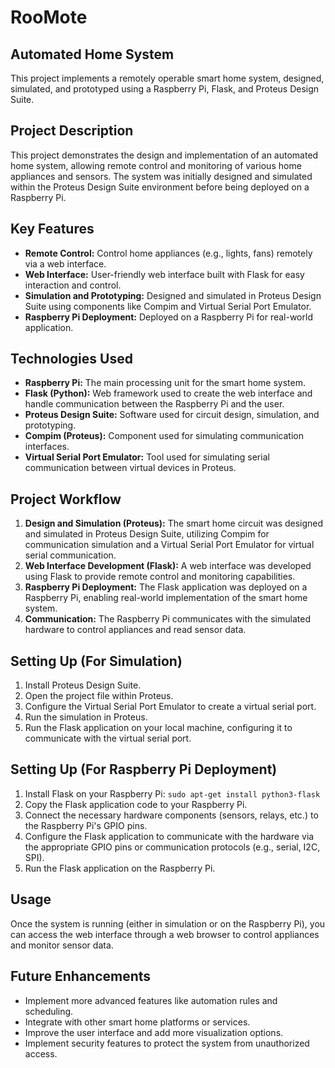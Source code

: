 # RooMote
## Automated Home System

This project implements a remotely operable smart home system, designed, simulated, and prototyped using a Raspberry Pi, Flask, and Proteus Design Suite.

## Project Description

This project demonstrates the design and implementation of an automated home system, allowing remote control and monitoring of various home appliances and sensors. The system was initially designed and simulated within the Proteus Design Suite environment before being deployed on a Raspberry Pi.

## Key Features

*   **Remote Control:** Control home appliances (e.g., lights, fans) remotely via a web interface.
*   **Web Interface:** User-friendly web interface built with Flask for easy interaction and control.
*   **Simulation and Prototyping:** Designed and simulated in Proteus Design Suite using components like Compim and Virtual Serial Port Emulator.
*   **Raspberry Pi Deployment:** Deployed on a Raspberry Pi for real-world application.

## Technologies Used

*   **Raspberry Pi:** The main processing unit for the smart home system.
*   **Flask (Python):** Web framework used to create the web interface and handle communication between the Raspberry Pi and the user.
*   **Proteus Design Suite:** Software used for circuit design, simulation, and prototyping.
*   **Compim (Proteus):** Component used for simulating communication interfaces.
*   **Virtual Serial Port Emulator:** Tool used for simulating serial communication between virtual devices in Proteus.

## Project Workflow

1.  **Design and Simulation (Proteus):** The smart home circuit was designed and simulated in Proteus Design Suite, utilizing Compim for communication simulation and a Virtual Serial Port Emulator for virtual serial communication.
2.  **Web Interface Development (Flask):** A web interface was developed using Flask to provide remote control and monitoring capabilities.
3.  **Raspberry Pi Deployment:** The Flask application was deployed on a Raspberry Pi, enabling real-world implementation of the smart home system.
4.  **Communication:** The Raspberry Pi communicates with the simulated hardware to control appliances and read sensor data.

## Setting Up (For Simulation)

1.  Install Proteus Design Suite.
2.  Open the project file within Proteus.
3.  Configure the Virtual Serial Port Emulator to create a virtual serial port.
4.  Run the simulation in Proteus.
5.  Run the Flask application on your local machine, configuring it to communicate with the virtual serial port.

## Setting Up (For Raspberry Pi Deployment)

1.  Install Flask on your Raspberry Pi: `sudo apt-get install python3-flask`
2.  Copy the Flask application code to your Raspberry Pi.
3.  Connect the necessary hardware components (sensors, relays, etc.) to the Raspberry Pi's GPIO pins.
4.  Configure the Flask application to communicate with the hardware via the appropriate GPIO pins or communication protocols (e.g., serial, I2C, SPI).
5.  Run the Flask application on the Raspberry Pi.

## Usage

Once the system is running (either in simulation or on the Raspberry Pi), you can access the web interface through a web browser to control appliances and monitor sensor data.

## Future Enhancements

*   Implement more advanced features like automation rules and scheduling.
*   Integrate with other smart home platforms or services.
*   Improve the user interface and add more visualization options.
*   Implement security features to protect the system from unauthorized access.
